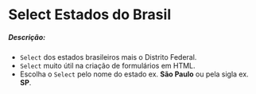 # Select Estados do Brasil

##### Descrição:

-  `Select` dos estados brasileiros mais o Distrito Federal.
- `Select` muito útil na criação de formulários em HTML.
- Escolha o `Select` pelo nome do estado ex. **São Paulo** ou pela sigla ex. **SP**.

